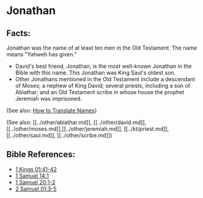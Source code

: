 # Jonathan #

## Facts: ##

Jonathan was the name of at least ten men in the Old Testament. The name means "Yahweh has given."

* David's best friend, Jonathan, is the most well-known Jonathan in the Bible with this name. This Jonathan was King Saul's oldest son.
* Other Jonathans mentioned in the Old Testament include a descendant of Moses; a nephew of King David; several priests, including a son of Abiathar; and an Old Testament scribe in whose house the prophet Jeremiah was imprisoned.

(See also: [How to Translate Names](en/ta-vol1/translate/man/translate-names))

(See also: [[../other/abiathar.md]], [[../other/david.md]], [[../other/moses.md]],[[../other/jeremiah.md]], [[../kt/priest.md]], [[../other/saul.md]], [[../other/scribe.md]])

## Bible References: ##

* [1 Kings 01:41-42](en/tn/1ki/help/01/41)
* [1 Samuel 14:1](en/tn/1sa/help/14/01)
* [1 Samuel 20:1-2](en/tn/1sa/help/20/01)
* [2 Samuel 01:3-5](en/tn/2sa/help/01/03)